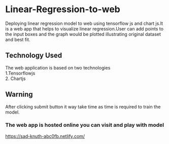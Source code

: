 # Linear-Regression-to-web
Deploying linear regression model to web using tensorflow js and chart js.It is a web app that helps to visualize linear regression.User can add points to the input boxes and the graph would be plotted illustrating original dataset and best fit.<br>
## Technology Used 
The web application is based on two technologies<br>
1.Tensorflowjs<br>
2. Chartjs<br>
## Warning 
After clicking submit button it way take time as time is required to train the model.
### The web app is hosted online you can visit and play with model
https://sad-knuth-abc0fb.netlify.com/
